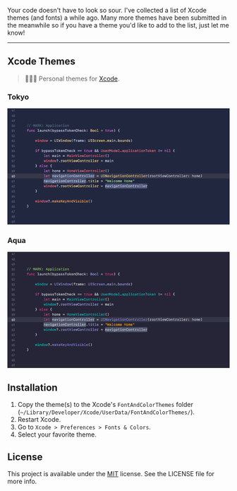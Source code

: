 Your code doesn't have to look so sour. I've collected a list of Xcode themes (and fonts) a while ago. Many more themes have been submitted in the meanwhile so if you have a theme you'd like to add to the list, just let me know!

<hr>

## Xcode Themes

> 👨🏻‍💻 Personal themes for [Xcode](http://developer.apple.com/xcode).

### Tokyo
![Tokyo](Tokyo.png)

### Aqua
![Aqua](Aqua.png)


## Installation
1. Copy the theme(s) to the Xcode's `FontAndColorThemes` folder (`~/Library/Developer/Xcode/UserData/FontAndColorThemes/`).
2. Restart Xcode.
3. Go to `Xcode > Preferences > Fonts & Colors`.
4. Select your favorite theme.

## License

This project is available under the [MIT](http://opensource.org/licenses/MIT) license. See the LICENSE file for more info.


